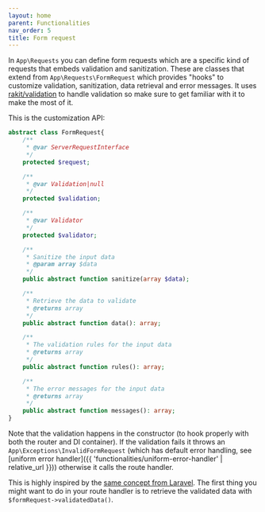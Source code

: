 ```yaml
---
layout: home
parent: Functionalities
nav_order: 5
title: Form request
---
```


In `App\Requests` you can define form requests which are a specific kind of requests that embeds validation and sanitization.
These are classes that extend from `App\Requests\FormRequest` which provides "hooks" to customize validation, sanitization,
data retrieval and error messages. It uses [rakit/validation](https://packagist.org/packages/rakit/validation) to handle validation
so make sure to get familiar with it to make the most of it.

This is the customization API:
```php
abstract class FormRequest{
	/**
	 * @var ServerRequestInterface
	 */
	protected $request;

	/**
	 * @var Validation|null
	 */
	protected $validation;

	/**
	 * @var Validator
	 */
	protected $validator;

	/**
	 * Sanitize the input data
	 * @param array $data
	 */
	public abstract function sanitize(array $data);

	/**
	 * Retrieve the data to validate
	 * @returns array
	 */
	public abstract function data(): array;

	/**
	 * The validation rules for the input data
	 * @returns array
	 */
	public abstract function rules(): array;

	/**
	 * The error messages for the input data
	 * @returns array
	 */
	public abstract function messages(): array;
}
```


Note that the validation happens in the constructor (to hook properly with both the router and DI container).
If the validation fails it throws an `App\Exceptions\InvalidFormRequest` (which has default error handling, see [uniform error handler]({{ 'functionalities/uniform-error-handler' | relative_url }})) otherwise it calls the route handler.


This is highly inspired by the [same concept from Laravel](https://laravel.com/docs/8.x/validation#form-request-validation).
The first thing you might want to do in your route handler is to retrieve the validated data with `$formRequest->validatedData()`.
